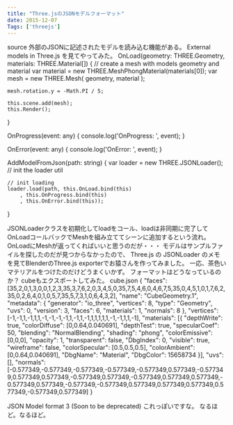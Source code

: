 ```yaml
---
title: "Three.jsのJSONモデルフォーマット"
date: 2015-12-07
Tags: ['threejs']
---
```


source
外部のJSONに記述されたモデルを読み込む機能がある。
External models in Three.js
を見てやってみた。
OnLoad(geometry: THREE.Geometry, materials: THREE.Material[]) {
    // create a mesh with models geometry and material
    var material = new THREE.MeshPhongMaterial(materials[0]);
    var mesh = new THREE.Mesh(
        geometry,
        material
    );

    mesh.rotation.y = -Math.PI / 5;

    this.scene.add(mesh);
    this.Render();
}

OnProgress(event: any) {
    console.log('OnProgress: ', event);
}

OnError(event: any) {
    console.log('OnError: ', event);
}

AddModelFromJson(path: string) {
    var loader = new THREE.JSONLoader(); // init the loader util

    // init loading
    loader.load(path, this.OnLoad.bind(this)
        , this.OnProgress.bind(this)
        , this.OnError.bind(this));
}

JSONLoaderクラスを初期化してloadをコール、loadは非同期に完了してOnLoadコールバックでMeshを組み立ててシーンに追加するという流れ。
OnLoadにMeshが返ってくればいいと思うのだが・・・
モデルはサンプルファイルを探したのだが見つからなかったので、
Three.js の JSONLoader のメモ
を見てBlenderのThree.js exporterでお猿さんを作ってみました。
一応、茶色いマテリアルをつけたのだけどうまくいかず。
フォーマットはどうなっているのか？
cubeもエクスポートしてみた。
cube.json
{
    "faces": [35,2,0,1,3,0,0,1,2,3,35,3,7,6,2,0,3,4,5,0,35,7,5,4,6,0,4,6,7,5,35,0,4,5,1,0,1,7,6,2,35,0,2,6,4,0,1,0,5,7,35,5,7,3,1,0,6,4,3,2],
    "name": "CubeGeometry.1",
    "metadata": {
        "generator": "io_three",
        "vertices": 8,
        "type": "Geometry",
        "uvs": 0,
        "version": 3,
        "faces": 6,
        "materials": 1,
        "normals": 8
    },
    "vertices": [-1,-1,1,-1,1,1,-1,-1,-1,-1,1,-1,1,-1,1,1,1,1,1,-1,-1,1,1,-1],
    "materials": [{
        "depthWrite": true,
        "colorDiffuse": [0,0.64,0.040691],
        "depthTest": true,
        "specularCoef": 50,
        "blending": "NormalBlending",
        "shading": "phong",
        "colorEmissive": [0,0,0],
        "opacity": 1,
        "transparent": false,
        "DbgIndex": 0,
        "visible": true,
        "wireframe": false,
        "colorSpecular": [0.5,0.5,0.5],
        "colorAmbient": [0,0.64,0.040691],
        "DbgName": "Material",
        "DbgColor": 15658734
    }],
    "uvs": [],
    "normals": [-0.577349,-0.577349,-0.577349,-0.577349,-0.577349,0.577349,-0.577349,0.577349,0.577349,-0.577349,0.577349,-0.577349,0.577349,0.577349,-0.577349,0.577349,-0.577349,-0.577349,0.577349,0.577349,0.577349,0.577349,-0.577349,0.577349]
}

JSON Model format 3 (Soon to be deprecated)
これっぽいですな。
なるほど。なるほど。
